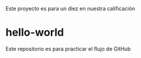 Este proyecto es para un diez en nuestra calificación
# hello-world
Este repositorio es para practicar el flujo de GitHub
